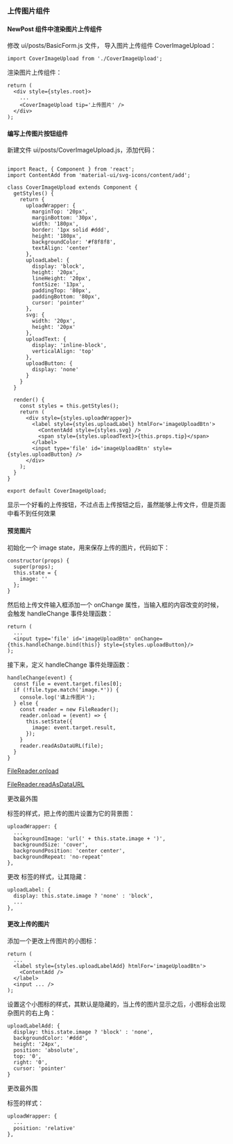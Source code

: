 ### 上传图片组件

#### NewPost 组件中渲染图片上传组件

修改 ui/posts/BasicForm.js 文件， 导入图片上传组件 CoverImageUpload：

```
import CoverImageUpload from './CoverImageUpload';

```
渲染图片上传组件：

```
return (
  <div style={styles.root}>
    ...
    <CoverImageUpload tip='上传图片' />
  </div>
);

```
#### 编写上传图片按钮组件

新建文件 ui/posts/CoverImageUpload.js，添加代码：

```

import React, { Component } from 'react';
import ContentAdd from 'material-ui/svg-icons/content/add';

class CoverImageUpload extends Component {
  getStyles() {
    return {
      uploadWrapper: {
        marginTop: '20px',
        marginBottom: '30px',
        width: '180px',
        border: '1px solid #ddd',
        height: '180px',
        backgroundColor: '#f8f8f8',
        textAlign: 'center'
      },
      uploadLabel: {
        display: 'block',
        height: '20px',
        lineHeight: '20px',
        fontSize: '13px',
        paddingTop: '80px',
        paddingBottom: '80px',
        cursor: 'pointer'
      },
      svg: {
        width: '20px',
        height: '20px'
      },
      uploadText: {
        display: 'inline-block',
        verticalAlign: 'top'
      },
      uploadButton: {
        display: 'none'
      }
    }
  }

  render() {
    const styles = this.getStyles();
    return (
      <div style={styles.uploadWrapper}>
        <label style={styles.uploadLabel} htmlFor='imageUploadBtn'>
          <ContentAdd style={styles.svg} />
          <span style={styles.uploadText}>{this.props.tip}</span>
        </label>
        <input type='file' id='imageUploadBtn' style={styles.uploadButton} />
      </div>
    );
  }
}

export default CoverImageUpload;

```
显示一个好看的上传按钮，不过点击上传按钮之后，虽然能够上传文件，但是页面中看不到任何效果

#### 预览图片

初始化一个 image state，用来保存上传的图片，代码如下：

```
constructor(props) {
  super(props);
  this.state = {
    image: ''
  };
}

```
然后给上传文件输入框添加一个 onChange 属性，当输入框的内容改变的时候，会触发 handleChange 事件处理函数：

```
return (
  ...
  <input type='file' id='imageUploadBtn' onChange={this.handleChange.bind(this)} style={styles.uploadButton}/>
);

```
接下来，定义 handleChange 事件处理函数：

```
handleChange(event) {
  const file = event.target.files[0];
  if (!file.type.match('image.*')) {
    console.log('请上传图片');
  } else {
    const reader = new FileReader();
    reader.onload = (event) => {
      this.setState({
        image: event.target.result,
      });
    }
    reader.readAsDataURL(file);
  }
}

```
[FileReader.onload](https://developer.mozilla.org/en-US/docs/Web/API/FileReader/onload)

[FileReader.readAsDataURL](https://developer.mozilla.org/en-US/docs/Web/API/FileReader/readAsDataURL)

更改最外围 <div> 标签的样式，把上传的图片设置为它的背景图：

```
uploadWrapper: {
  ...
  backgroundImage: 'url(' + this.state.image + ')',
  backgroundSize: 'cover',
  backgroundPosition: 'center center',
  backgroundRepeat: 'no-repeat'
},

```
更改 <label> 标签的样式，让其隐藏：

```
uploadLabel: {
  display: this.state.image ? 'none' : 'block',
  ...
},

```
#### 更改上传的图片

添加一个更改上传图片的小图标：

```
return (
  ...
  <label style={styles.uploadLabelAdd} htmlFor='imageUploadBtn'>
    <ContentAdd />
  </label>
  <input ... />
);

```
设置这个小图标的样式，其默认是隐藏的，当上传的图片显示之后，小图标会出现杂图片的右上角：

```
uploadLabelAdd: {
  display: this.state.image ? 'block' : 'none',
  backgroundColor: '#ddd',
  height: '24px',
  position: 'absolute',
  top: '0',
  right: '0',
  cursor: 'pointer'
}

```
更改最外围 <div> 标签的样式：

```
uploadWrapper: {
  ...
  position: 'relative'
},

```

